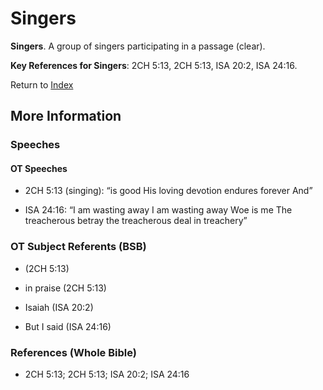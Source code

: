 # Singers
**Singers**. 
A group of singers participating in a passage (clear). 


**Key References for Singers**: 
2CH 5:13, 2CH 5:13, ISA 20:2, ISA 24:16. 






Return to [Index](00-Index.md)

## More Information

### Speeches

#### OT Speeches

* 2CH 5:13 (singing): “is good His loving devotion endures forever And”

* ISA 24:16: “I am wasting away I am wasting away Woe is me The treacherous betray the treacherous deal in treachery”

### OT Subject Referents (BSB)

*  (2CH 5:13)

* in praise (2CH 5:13)

* Isaiah (ISA 20:2)

* But I said (ISA 24:16)



### References (Whole Bible)

* 2CH 5:13; 2CH 5:13; ISA 20:2; ISA 24:16



